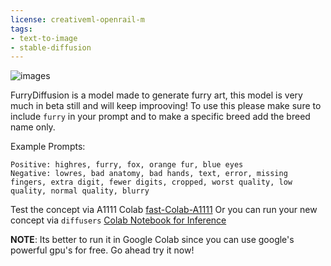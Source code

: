 ```yaml
---
license: creativeml-openrail-m
tags:
- text-to-image
- stable-diffusion
---
```


![images](https://cdn.discordapp.com/attachments/1050047774315532300/1057079481581445230/grid-0005.png)


FurryDiffusion is a model made to generate furry art, this model is very much in beta still and will keep improoving! To use this please make sure to include `furry` in your prompt and to make a specific breed add the breed name only.

Example Prompts:
```
Positive: highres, furry, fox, orange fur, blue eyes
Negative: lowres, bad anatomy, bad hands, text, error, missing fingers, extra digit, fewer digits, cropped, worst quality, low quality, normal quality, blurry
```


Test the concept via A1111 Colab [fast-Colab-A1111](https://colab.research.google.com/github/TheLastBen/fast-stable-diffusion/blob/main/fast_stable_diffusion_AUTOMATIC1111.ipynb)
Or you can run your new concept via `diffusers` [Colab Notebook for Inference](https://colab.research.google.com/github/huggingface/notebooks/blob/main/diffusers/sd_dreambooth_inference.ipynb)

**NOTE**: Its better to run it in Google Colab since you can use google's powerful gpu's for free. Go ahead try it now!
